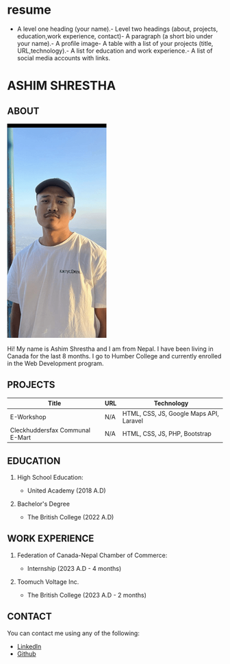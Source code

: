 # resume

- A level one heading (your name).- Level two headings (about, projects, education,work experience, contact)- A paragraph (a short bio under your name).- A profile image- A table with a list of your projects (title, URL,technology).- A list for education and work experience.- A list of social media accounts with links.

# ASHIM SHRESTHA

## ABOUT

![Profile Pic](_readme/Ashim-Dai.png)

Hi! My name is Ashim Shrestha and I am from Nepal. I have been living in Canada for the last 8 months. I go to Humber College and currently enrolled in the Web Development program.

## PROJECTS

| Title |   URL  | Technology |
|-------|--------| -----------|
| E-Workshop  |   N/A |   HTML, CSS, JS, Google Maps API, Laravel  |
| Cleckhuddersfax Communal E-Mart  |   N/A |   HTML, CSS, JS, PHP, Bootstrap    |

## EDUCATION

1. High School Education:
    - United Academy (2018 A.D)

2. Bachelor's Degree
    - The British College (2022 A.D)

## WORK EXPERIENCE

1. Federation of Canada-Nepal Chamber of Commerce:
    - Internship (2023 A.D - 4 months)

2. Toomuch Voltage Inc.
    - The British College (2023 A.D - 2 months)

## CONTACT

You can contact me using any of the following:

- [LinkedIn](https://www.linkedin.com/in/ashim-shrestha-72a16a260/)
- [Github](https://github.com/AshimStha)